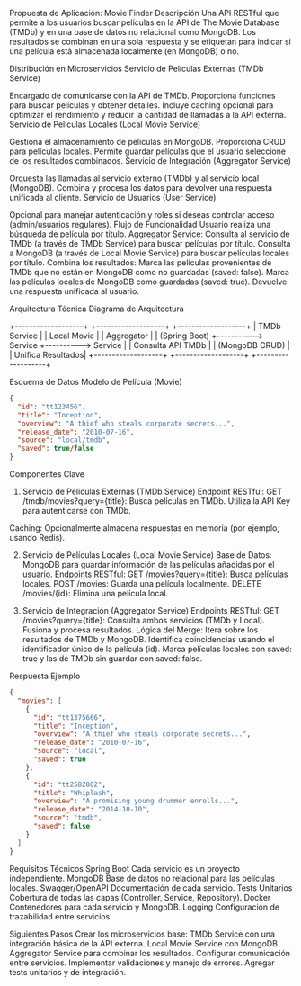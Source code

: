 Propuesta de Aplicación: Movie Finder
Descripción
Una API RESTful que permite a los usuarios buscar películas en la API de The Movie Database (TMDb) y en una base de datos no relacional como MongoDB. Los resultados se combinan en una sola respuesta y se etiquetan para indicar si una película está almacenada localmente (en MongoDB) o no.

Distribución en Microservicios
Servicio de Películas Externas (TMDb Service)

Encargado de comunicarse con la API de TMDb.
Proporciona funciones para buscar películas y obtener detalles.
Incluye caching opcional para optimizar el rendimiento y reducir la cantidad de llamadas a la API externa.
Servicio de Películas Locales (Local Movie Service)

Gestiona el almacenamiento de películas en MongoDB.
Proporciona CRUD para películas locales.
Permite guardar películas que el usuario seleccione de los resultados combinados.
Servicio de Integración (Aggregator Service)

Orquesta las llamadas al servicio externo (TMDb) y al servicio local (MongoDB).
Combina y procesa los datos para devolver una respuesta unificada al cliente.
Servicio de Usuarios (User Service)

Opcional para manejar autenticación y roles si deseas controlar acceso (admin/usuarios regulares).
Flujo de Funcionalidad
Usuario realiza una búsqueda de película por título.
Aggregator Service:
Consulta al servicio de TMDb (a través de TMDb Service) para buscar películas por título.
Consulta a MongoDB (a través de Local Movie Service) para buscar películas locales por título.
Combina los resultados:
Marca las películas provenientes de TMDb que no están en MongoDB como no guardadas (saved: false).
Marca las películas locales de MongoDB como guardadas (saved: true).
Devuelve una respuesta unificada al usuario.

Arquitectura Técnica
Diagrama de Arquitectura

+-------------------+          +-------------------+          +-------------------+
| TMDb Service      |          | Local Movie       |          | Aggregator        |
| (Spring Boot)     +----------> Service           +----------> Service           |
| Consulta API TMDb |          | (MongoDB CRUD)    |          | Unifica Resultados|
+-------------------+          +-------------------+          +-------------------+


Esquema de Datos
Modelo de Película (Movie)
```json
{
  "id": "tt123456",
  "title": "Inception",
  "overview": "A thief who steals corporate secrets...",
  "release_date": "2010-07-16",
  "source": "local/tmdb",
  "saved": true/false
}

```

Componentes Clave
1. Servicio de Películas Externas (TMDb Service)
Endpoint RESTful:
GET /tmdb/movies?query={title}: Busca películas en TMDb.
Utiliza la API Key para autenticarse con TMDb.

Caching:
Opcionalmente almacena respuestas en memoria (por ejemplo, usando Redis).


2. Servicio de Películas Locales (Local Movie Service)
Base de Datos:
MongoDB para guardar información de las películas añadidas por el usuario.
Endpoints RESTful:
GET /movies?query={title}: Busca películas locales.
POST /movies: Guarda una película localmente.
DELETE /movies/{id}: Elimina una película local.

3. Servicio de Integración (Aggregator Service)
Endpoints RESTful:
GET /movies?query={title}:
Consulta ambos servicios (TMDb y Local).
Fusiona y procesa resultados.
Lógica del Merge:
Itera sobre los resultados de TMDb y MongoDB.
Identifica coincidencias usando el identificador único de la película (id).
Marca películas locales con saved: true y las de TMDb sin guardar con saved: false.

Respuesta Ejemplo
```json
{
  "movies": [
    {
      "id": "tt1375666",
      "title": "Inception",
      "overview": "A thief who steals corporate secrets...",
      "release_date": "2010-07-16",
      "source": "local",
      "saved": true
    },
    {
      "id": "tt2582802",
      "title": "Whiplash",
      "overview": "A promising young drummer enrolls...",
      "release_date": "2014-10-10",
      "source": "tmdb",
      "saved": false
    }
  ]
}

```
Requisitos Técnicos
Spring Boot
Cada servicio es un proyecto independiente.
MongoDB
Base de datos no relacional para las películas locales.
Swagger/OpenAPI
Documentación de cada servicio.
Tests Unitarios
Cobertura de todas las capas (Controller, Service, Repository).
Docker
Contenedores para cada servicio y MongoDB.
Logging
Configuración de trazabilidad entre servicios.

Siguientes Pasos
Crear los microservicios base:
TMDb Service con una integración básica de la API externa.
Local Movie Service con MongoDB.
Aggregator Service para combinar los resultados.
Configurar comunicación entre servicios.
Implementar validaciones y manejo de errores.
Agregar tests unitarios y de integración.

